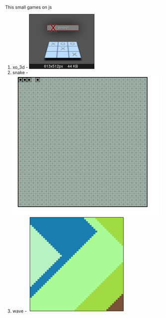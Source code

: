 This small games on js

1. xo_3d - ![alt tag](previews/xo.png)
2. snake - ![alt tag](previews/snake.png)
3. wave - ![alt tag](previews/wave.png)
